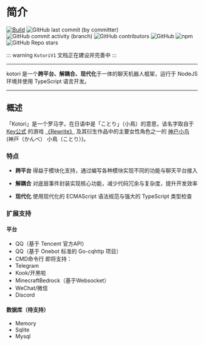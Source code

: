 # 简介

[![Build](https://github.com/kotorijs/kotori/actions/workflows/build.yml/badge.svg)](https://github.com/kotorijs/kotori/actions/workflows/build.yml) ![GitHub last commit (by committer)](https://img.shields.io/github/last-commit/biyuehu/biyuehu) ![GitHub commit activity (branch)](https://img.shields.io/github/commit-activity/t/kotorijs/kotori/master) ![GitHub contributors](https://img.shields.io/github/contributors/biyuehu/kotori-bot) ![GitHub](https://img.shields.io/github/license/biyuehu/kotori-bot?color=deepgreen) ![npm](https://img.shields.io/npm/v/kotori-bot) ![GitHub Repo stars](https://img.shields.io/github/stars/biyuehu/kotori-bot?style=social)

::: warning
`KotoriV1` 文档正在建设并完善中
:::

----

kotori 是一个**跨平台、解耦合、现代化**于一体的聊天机器人框架，运行于 NodeJS 环境并使用 TypeScript 语言开发。

----

## 概述

「Kotori」是一个罗马字，在日语中是「ことり」（小鳥）的意思，该名字取自于 [Key公式](http://key.visualarts.gr.jp/) 的游戏 [《Rewrite》](https://bgm.tv/subject/4022) 及其衍生作品中的主要女性角色之一的 [神户小鸟](https://bgm.tv/character/12063) (神戸（かんべ） 小鳥（ことり）)。
### 特点

- **跨平台**
  得益于模块化支持，通过编写各种模块实现不同的功能与聊天平台接入

- **解耦合**
  对底层事件封装实现核心功能，减少代码冗余与复杂度，提升开发效率

- **现代化**
  使用现代化的 ECMAScript 语法规范与强大的 TypeScript 类型检查
### 扩展支持
#### 平台
- QQ（基于 Tencent 官方API）
- QQ（基于 Onebot 标准的 Go-cqhttp 项目）
- CMD命令行
即将支持：
- Telegram
- Kook/开黑啦
- MinecraftBedrock（基于Websocket）
- WeChat/微信
- Discord
#### 数据库（待支持）
- Memory
- Sqlite
- Mysql